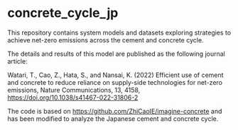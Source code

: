 # concrete_cycle_jp
This repository contains system models and datasets exploring strategies to achieve net-zero emissions across the cement and concrete cycle.

The details and results of this model are published as the following journal article:

Watari, T., Cao, Z., Hata, S., and Nansai, K. (2022) Efficient use of cement and concrete to reduce reliance on supply-side technologies for net-zero emissions, Nature Communications, 13, 4158, https://doi.org/10.1038/s41467-022-31806-2

The code is based on https://github.com/ZhiCaoIE/imagine-concrete and has been modified to analyze the Japanese cement and concrete cycle.
